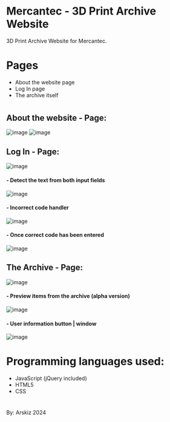 # Mercantec - 3D Print Archive Website
 3D Print Archive Website for Mercantec. 

# Pages
 - About the website page
 - Log In page
 - The archive itself
#

## About the website - Page:
![image](https://github.com/Arskiz/Mercantec---3D-Print-Archive-Website/assets/129842259/086598f8-9827-470f-8f88-c31f93bbd4e4)
![image](https://github.com/Arskiz/Mercantec---3D-Print-Archive-Website/assets/129842259/b9947e3f-fbff-46f2-97bd-2f8a882664e0)


## Log In - Page:
![image](https://github.com/Arskiz/Mercantec---3D-Print-Archive-Website/assets/129842259/73d14f8a-fca7-47f6-a34e-f0e1aafcea6b)
#### - Detect the text from both input fields
![image](https://github.com/Arskiz/Mercantec---3D-Print-Archive-Website/assets/129842259/fdee1ae7-7273-4885-9913-39055ddc9731)
#### - Incorrect code handler
![image](https://github.com/Arskiz/Mercantec---3D-Print-Archive-Website/assets/129842259/8933d294-595a-453e-94b5-521024c10be6)
#### - Once correct code has been entered
![image](https://github.com/Arskiz/Mercantec---3D-Print-Archive-Website/assets/129842259/83337bd0-bdff-4176-82b5-8594d8af6f72)


## The Archive - Page:
![image](https://github.com/Arskiz/Mercantec---3D-Print-Archive-Website/assets/129842259/4f397a9b-8bfd-494e-8f78-7842dbb64ffc)
#### - Preview items from the archive (alpha version)
![image](https://github.com/Arskiz/Mercantec---3D-Print-Archive-Website/assets/129842259/1a701bb5-7d83-45d1-ac89-992c08c97874)
#### - User information button | window
![image](https://github.com/Arskiz/Mercantec---3D-Print-Archive-Website/assets/129842259/421fe786-e2a4-43e4-b03d-0413402ca28c)

# Programming languages used:
 - JavaScript (jQuery included)
 - HTML5
 - CSS
#
 By: Arskiz 2024
